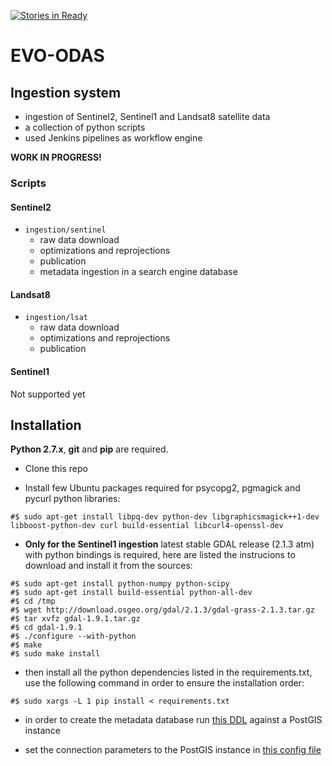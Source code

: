 [![Stories in Ready](https://badge.waffle.io/geosolutions-it/evo-odas.png?label=ready&title=Ready)](https://waffle.io/geosolutions-it/evo-odas)
# EVO-ODAS 

## Ingestion system
* ingestion of Sentinel2, Sentinel1 and Landsat8 satellite data
* a collection of python scripts
* used Jenkins pipelines as workflow engine

**WORK IN PROGRESS!**

### Scripts

#### Sentinel2

* `ingestion/sentinel`
  * raw data download
  * optimizations and reprojections
  * publication
  * metadata ingestion in a search engine database

#### Landsat8

* `ingestion/lsat`
  * raw data download
  * optimizations and reprojections
  * publication
  
#### Sentinel1

Not supported yet


## Installation

**Python 2.7.x**, **git** and **pip** are required.

* Clone this repo

* Install few Ubuntu packages required for psycopg2, pgmagick and pycurl python libraries:

```
#$ sudo apt-get install libpq-dev python-dev libgraphicsmagick++1-dev libboost-python-dev curl build-essential libcurl4-openssl-dev
```

* **Only for the Sentinel1 ingestion** latest stable GDAL release (2.1.3 atm) with python bindings is required, here are listed the instrucions to download and install it from the sources:

```
#$ sudo apt-get install python-numpy python-scipy
#$ sudo apt-get install build-essential python-all-dev
#$ cd /tmp
#$ wget http://download.osgeo.org/gdal/2.1.3/gdal-grass-2.1.3.tar.gz
#$ tar xvfz gdal-1.9.1.tar.gz
#$ cd gdal-1.9.1
#$ ./configure --with-python
#$ make
#$ sudo make install
```

* then install all the python dependencies listed in the requirements.txt, use the following command in order to ensure the installation order:

```
#$ sudo xargs -L 1 pip install < requirements.txt
```

* in order to create the metadata database run [this DDL](https://github.com/geoserver/geoserver/blob/master/src/community/oseo/oseo-core/src/test/resources/postgis.sql) against a PostGIS instance

* set the connection parameters to the PostGIS instance in [this config file](https://github.com/geosolutions-it/evo-odas/blob/master/ingestion/sentinel/configs/metadata_db_connection_params.py)
